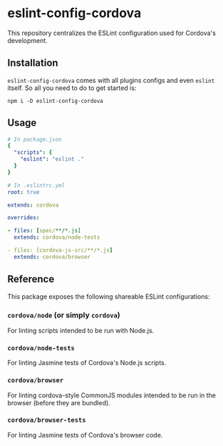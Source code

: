 # eslint-config-cordova
This repository centralizes the ESLint configuration used for Cordova's development.

## Installation

`eslint-config-cordova` comes with all plugins configs and even `eslint` itself. So all you need to do to get started is:

    npm i -D eslint-config-cordova


## Usage
```yml
# In package.json
{
  "scripts": {
    "eslint": "eslint ."
  }
}
```

```yml
# In .eslintrc.yml
root: true

extends: cordova

overrides:

- files: [spec/**/*.js]
  extends: cordova/node-tests

- files: [cordova-js-src/**/*.js]
  extends: cordova/browser

```

## Reference

This package exposes the following shareable ESLint configurations:

### `cordova/node` (or simply `cordova`)
For linting scripts intended to be run with Node.js.

### `cordova/node-tests`
For linting Jasmine tests of Cordova's Node.js scripts.

### `cordova/browser`
For linting cordova-style CommonJS modules intended to be run in the browser (before they are bundled).

### `cordova/browser-tests`
For linting Jasmine tests of Cordova's browser code.
